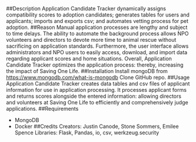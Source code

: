 ##Description
Application Candidate Tracker dynamically assigns compatibility scores to adoption candidates; generates tables for users and applicants; imports and exports csv; and automates vetting process for pet adoption.
##Reason
Manual application processes are lengthy and subject to time delays. The ability to automate the background process allows NPO volunteers and directors to devote more time to animal rescue without sacrificing on application standards. Furthermore, the user interface allows administrators and NPO users to easily access, download, and import data regarding applicant scores and home situations. Overall, Application Candidate Tracker optimizes the application process: thereby, increasing the impact of Saving One Life.
##Installation
Install mongoDB from https://www.mongodb.com/what-is-mongodb
Clone GitHub repo.
##Usage
Application Candidate Tracker creates data tables and csv files of applicant information for use in application processing. It processes applicant forms and returns scores alongside the entered information: allowing directors and volunteers at Saving One Life to efficiently and comprehensively judge applications. 
##Requirements
- MongoDB
- Docker
##Credits
Creators: Justin Canode, Stone Sommers, Emilee Spence
Libraries: Flask, Pandas, io, csv, werkzeug.security

